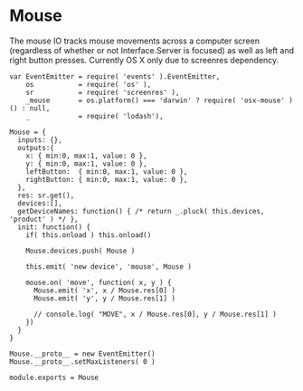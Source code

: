 Mouse
=========
The mouse IO tracks mouse movements across a computer screen (regardless of 
whether or not Interface.Server is focused) as well as left and right button
presses. Currently OS X only due to screenres dependency.

    var EventEmitter = require( 'events' ).EventEmitter,
        os           = require( 'os' ),
        sr           = require( 'screenres' ),
        _mouse       = os.platform() === 'darwin' ? require( 'osx-mouse' )() : null,
        _            = require( 'lodash'),

    Mouse = {
      inputs: {},
      outputs:{
        x: { min:0, max:1, value: 0 },
        y: { min:0, max:1, value: 0 },
        leftButton:  { min:0, max:1, value: 0 },
        rightButton: { min:0, max:1, value: 0 },        
      },
      res: sr.get(),
      devices:[],
      getDeviceNames: function() { /* return _.pluck( this.devices, 'product' ) */ },
      init: function() {    
        if( this.onload ) this.onload()
    
        Mouse.devices.push( Mouse )
            
        this.emit( 'new device', 'mouse', Mouse )
          
        mouse.on( 'move', function( x, y ) {
          Mouse.emit( 'x', x / Mouse.res[0] )
          Mouse.emit( 'y', y / Mouse.res[1] )
          
          // console.log( "MOVE", x / Mouse.res[0], y / Mouse.res[1] )
        })
      }
    }

    Mouse.__proto__ = new EventEmitter()
    Mouse.__proto__.setMaxListeners( 0 )
    
    module.exports = Mouse
